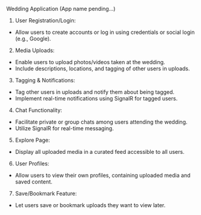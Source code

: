Wedding Application (App name pending...)

1. User Registration/Login:
- Allow users to create accounts or log in using credentials or social login (e.g., Google).

2. Media Uploads:
- Enable users to upload photos/videos taken at the wedding.
- Include descriptions, locations, and tagging of other users in uploads.

3. Tagging & Notifications:
- Tag other users in uploads and notify them about being tagged.
- Implement real-time notifications using SignalR for tagged users.

4. Chat Functionality:
- Facilitate private or group chats among users attending the wedding.
- Utilize SignalR for real-time messaging.

5. Explore Page:
- Display all uploaded media in a curated feed accessible to all users.

6. User Profiles:
- Allow users to view their own profiles, containing uploaded media and saved content.

7. Save/Bookmark Feature:
- Let users save or bookmark uploads they want to view later.
